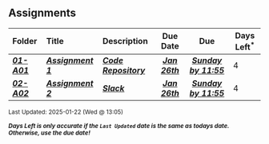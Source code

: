 ## Assignments

| Folder | Title | Description | Due Date | Due | Days Left<sup>*</sup> |
|:------|:------|:------|:-----:|:-----:|-----|
| ***<a href="https://github.com/rugbyprof/5243-Algorithms/tree/master/Assignments/01-A01">01-A01</a>*** | ***<a href="https://github.com/rugbyprof/5243-Algorithms/tree/master/Assignments/01-A01"> Assignment 1 </a>*** | ***<a href="https://github.com/rugbyprof/5243-Algorithms/tree/master/Assignments/01-A01"> Code Repository</a>*** | ***<a href="https://github.com/rugbyprof/5243-Algorithms/tree/master/Assignments/01-A01">Jan 26th</a>*** | ***<a href="https://github.com/rugbyprof/5243-Algorithms/tree/master/Assignments/01-A01">Sunday by 11:55</a>*** | 4 |
| ***<a href="https://github.com/rugbyprof/5243-Algorithms/tree/master/Assignments/02-A02">02-A02</a>*** | ***<a href="https://github.com/rugbyprof/5243-Algorithms/tree/master/Assignments/02-A02"> Assignment 2 </a>*** | ***<a href="https://github.com/rugbyprof/5243-Algorithms/tree/master/Assignments/02-A02"> Slack</a>*** | ***<a href="https://github.com/rugbyprof/5243-Algorithms/tree/master/Assignments/02-A02">Jan 26th</a>*** | ***<a href="https://github.com/rugbyprof/5243-Algorithms/tree/master/Assignments/02-A02">Sunday by 11:55</a>*** | 4 |

<sup>Last Updated: 2025-01-22 (Wed @ 13:05)</sup> 

<sup>***Days Left is only accurate if the `Last Updated` date is the same as todays date. Otherwise, use the due date!***</sup> 